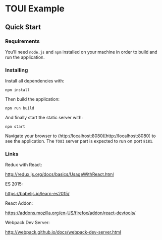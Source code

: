 # TOUI Example

## Quick Start

### Requirements

You'll need `node.js` and `npm` installed on your machine in order to
build and run the application.

### Installing

Install all dependencies with:

```
npm install
```

Then build the application:

```
npm run build
```

And finally start the static server with:

```
npm start
```

Navigate your browser to
(http://localhost:8080)[http://localhost:8080] to see the
application. The `TOUI` server part is expected to run on port `8181`.

### Links

Redux with React:

http://redux.js.org/docs/basics/UsageWithReact.html

ES 2015:

https://babeljs.io/learn-es2015/

React Addon:

https://addons.mozilla.org/en-US/firefox/addon/react-devtools/

Webpack Dev Server:

http://webpack.github.io/docs/webpack-dev-server.html
